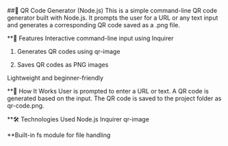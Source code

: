 ##📱 QR Code Generator (Node.js)
This is a simple command-line QR code generator built with Node.js. It prompts the user for a URL or any text input and generates a corresponding QR code saved as a .png file.

**🔧 Features
Interactive command-line input using Inquirer

1. Generates QR codes using qr-image

2. Saves QR codes as PNG images

Lightweight and beginner-friendly

**🚀 How It Works
User is prompted to enter a URL or text.
A QR code is generated based on the input.
The QR code is saved to the project folder as qr-code.png.

**🛠️ Technologies Used
Node.js
Inquirer
qr-image

**Built-in fs module for file handling


